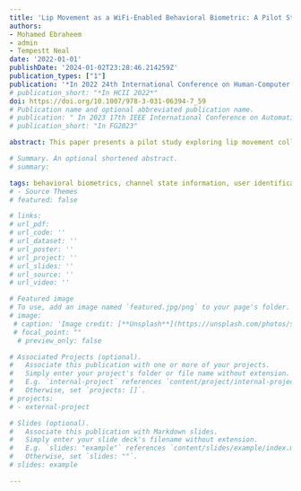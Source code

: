 ```yaml
---
title: 'Lip Movement as a WiFi-Enabled Behavioral Biometric: A Pilot Study'
authors:
- Mohamed Ebraheem
- admin
- Tempestt Neal
date: '2022-01-01'
publishDate: '2024-01-02T23:28:46.214259Z'
publication_types: ["1"]
publication: '*In 2022 24th International Conference on Human-Computer Interaction Posters*'
# publication_short: "*In HCII 2022*"
doi: https://doi.org/10.1007/978-3-031-06394-7_59
# Publication name and optional abbreviated publication name.
# publication: " In 2023 17th IEEE International Conference on Automatic Face and Gesture Recognition"
# publication_short: "In FG2023"

abstract: This paper presents a pilot study exploring lip movement collected from WiFi channel state information as a behavioral biometric identifier. We collected data for eight phrases of varying lengths from four volunteers, and, following pre-processing, extracted seven time-domain statistical features to train a SVM model per phrase length. We achieved up to 94.59% accuracy, with demonstrated advantages using phrase lengths of three to four words and the use of four PCA functions applied on each of the four 20 MHz sub-channels for dimensionality reduction prior to feature extraction.

# Summary. An optional shortened abstract.
# summary:

tags: behavioral biometrics, channel state information, user identification
# - Source Themes
# featured: false

# links:
# url_pdf: 
# url_code: ''
# url_dataset: ''
# url_poster: ''
# url_project: ''
# url_slides: ''
# url_source: ''
# url_video: ''

# Featured image
# To use, add an image named `featured.jpg/png` to your page's folder. 
# image:
 # caption: 'Image credit: [**Unsplash**](https://unsplash.com/photos/s9CC2SKySJM)'
 # focal_point: ""
  # preview_only: false

# Associated Projects (optional).
#   Associate this publication with one or more of your projects.
#   Simply enter your project's folder or file name without extension.
#   E.g. `internal-project` references `content/project/internal-project/index.md`.
#   Otherwise, set `projects: []`.
# projects:
# - external-project

# Slides (optional).
#   Associate this publication with Markdown slides.
#   Simply enter your slide deck's filename without extension.
#   E.g. `slides: "example"` references `content/slides/example/index.md`.
#   Otherwise, set `slides: ""`.
# slides: example

---
```

